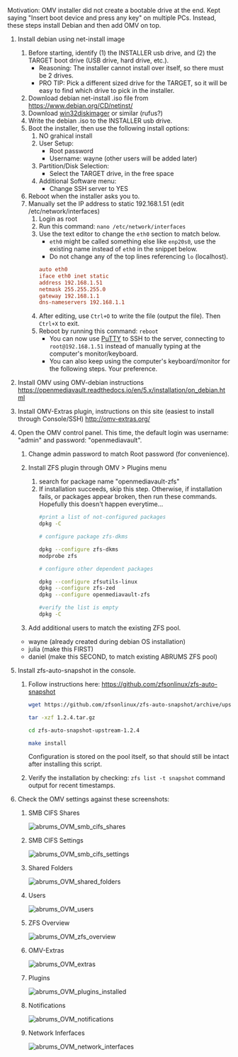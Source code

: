 Motivation: OMV installer did not create a bootable drive at the end. Kept saying "Insert boot device and press any key" on multiple PCs.
Instead, these steps install Debian and then add OMV on top.


1. Install debian using net-install image
    1. Before starting, identify (1) the INSTALLER usb drive, and (2) the TARGET boot drive (USB drive, hard drive, etc.).
        - Reasoning: The installer cannot install over itself, so there must be 2 drives.
        - PRO TIP: Pick a different sized drive for the TARGET, so it will be easy to find which drive to pick in the installer.
    3. Download debian net-install .iso file from https://www.debian.org/CD/netinst/
    4. Download [win32diskimager](https://sourceforge.net/projects/win32diskimager/) or similar (rufus?)
    5. Write the debian .iso to the INSTALLER usb drive.
    6. Boot the installer, then use the following install options:
        1. NO grahical install
        1. User Setup:
            - Root password
            - Username: wayne (other users will be added later)
        1. Partition/Disk Selection:
            - Select the TARGET drive, in the free space 
        1. Additional Software menu:
            - Change SSH server to YES
    7. Reboot when the installer asks you to.
    8. Manually set the IP address to static 192.168.1.51 (edit /etc/network/interfaces)
        1. Login as root
        2. Run this command: `nano /etc/network/interfaces`
        3. Use the text editor to change the `eth0` section to match below.
            - `eth0` might be called something else like `enp20s0`, use the existing name instead of `eth0` in the snippet below.
            - Do not change any of the top lines referencing `lo` (localhost). 
            ```conf
            auto eth0
            iface eth0 inet static
            address 192.168.1.51
            netmask 255.255.255.0
            gateway 192.168.1.1
            dns-nameservers 192.168.1.1
            ```
        4. After editing, use `Ctrl+O` to write the file (output the file). Then `Ctrl+X` to exit.
        5. Reboot by running this command: `reboot`
            - You can now use [PuTTY](https://www.chiark.greenend.org.uk/~sgtatham/putty/latest.html) to SSH to the server, connecting to `root@192.168.1.51` instead of manually typing at the computer's monitor/keyboard.
            - You can also keep using the computer's keyboard/monitor for the following steps. Your preference.
1. Install OMV using OMV-debian instructions
    https://openmediavault.readthedocs.io/en/5.x/installation/on_debian.html
1. Install OMV-Extras plugin, instructions on this site (easiest to install through Console/SSH)
    http://omv-extras.org/
1. Open the OMV control panel. This time, the default login was username: "admin" and password: "openmediavault".
    1. Change admin password to match Root password (for convenience). 
    1. Install ZFS plugin through OMV > Plugins menu
        1. search for package name "openmediavault-zfs"
        2. If installation succeeds, skip this step.
            Otherwise, if installation fails, or packages appear broken, then run these commands. Hopefully this doesn't happen everytime...
            ```sh
            #print a list of not-configured packages
            dpkg -C

            # configure package zfs-dkms

            dpkg --configure zfs-dkms
            modprobe zfs

            # configure other dependent packages

            dpkg --configure zfsutils-linux
            dpkg --configure zfs-zed
            dpkg --configure openmediavault-zfs

            #verify the list is empty
            dpkg -C
            ```

    1. Add additional users to match the existing ZFS pool.
      - wayne (already created during debian OS installation)
      - julia (make this FIRST)
      - daniel (make this SECOND, to match existing ABRUMS ZFS pool)

1. Install zfs-auto-snapshot in the console. 
    1. Follow instructions here: https://github.com/zfsonlinux/zfs-auto-snapshot
        ```sh
        wget https://github.com/zfsonlinux/zfs-auto-snapshot/archive/upstream/1.2.4.tar.gz

        tar -xzf 1.2.4.tar.gz

        cd zfs-auto-snapshot-upstream-1.2.4

        make install
        ```
            
        Configuration is stored on the pool itself, so that should still be intact after installing this script.


    1. Verify the installation by checking: `zfs list -t snapshot` command output for recent timestamps.


1. Check the OMV settings against these screenshots:

    1. SMB CIFS Shares

        ![abrums_OVM_smb_cifs_shares](https://user-images.githubusercontent.com/45136864/149630951-db8430c5-4cc2-478b-992a-2506ea33f80f.png)

    1. SMB CIFS Settings

        ![abrums_OVM_smb_cifs_settings](https://user-images.githubusercontent.com/45136864/149630975-e3a77085-cad2-4efd-8459-834ebffc87c5.png)

    1. Shared Folders

        ![abrums_OVM_shared_folders](https://user-images.githubusercontent.com/45136864/149630984-8d35800b-dfeb-499b-9afd-b3f699250e52.png)

    1. Users

        ![abrums_OVM_users](https://user-images.githubusercontent.com/45136864/149631002-7f057493-028c-41e6-80e8-4b4e8aa4c162.png)

    1. ZFS Overview

        ![abrums_OVM_zfs_overview](https://user-images.githubusercontent.com/45136864/149631016-f80f9824-ec50-40f8-92e1-b9c7b889946e.png)

    1. OMV-Extras

        ![abrums_OVM_extras](https://user-images.githubusercontent.com/45136864/149631037-6b74bdc8-8f68-4f29-bad7-1fdfbf16709f.png)

    1. Plugins

        ![abrums_OVM_plugins_installed](https://user-images.githubusercontent.com/45136864/149631055-77e8129c-11a6-424f-8c64-d2630c0fd9b0.png)

    1. Notifications

        ![abrums_OVM_notifications](https://user-images.githubusercontent.com/45136864/149631102-8dfc5567-3b5d-478f-ac4b-8724927627fe.png)

    1. Network Inferfaces

        ![abrums_OVM_network_interfaces](https://user-images.githubusercontent.com/45136864/149631120-0c4547f0-30d6-4ea2-9dbf-3738128d3759.png)
